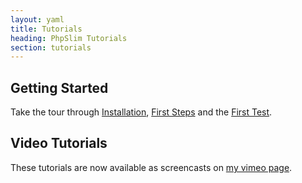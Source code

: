 ```yaml
---
layout: yaml
title: Tutorials
heading: PhpSlim Tutorials
section: tutorials
---
```

Getting Started
---------------

Take the tour through [Installation](installation.html), 
[First Steps](first_steps.html) and the [First Test](first_test.html).

Video Tutorials
---------------

These tutorials are now available as screencasts on
[my vimeo page](http://vimeo.com/ggramlich).

>

<object width="400" height="300">
    <param name="allowfullscreen" value="true" />
    <param name="allowscriptaccess" value="always" />
    <param name="movie" value="http://vimeo.com/moogaloop.swf?clip_id=5860887&amp;server=vimeo.com&amp;show_title=1&amp;show_byline=1&amp;show_portrait=0&amp;color=&amp;fullscreen=1" />
    <embed src="http://vimeo.com/moogaloop.swf?clip_id=5860887&amp;server=vimeo.com&amp;show_title=1&amp;show_byline=1&amp;show_portrait=0&amp;color=&amp;fullscreen=1" type="application/x-shockwave-flash" allowfullscreen="true" allowscriptaccess="always" width="400" height="300">
    </embed>
</object>

` `

<object width="400" height="300">
    <param name="allowfullscreen" value="true" />
    <param name="allowscriptaccess" value="always" />
    <param name="movie" value="http://vimeo.com/moogaloop.swf?clip_id=5860962&amp;server=vimeo.com&amp;show_title=1&amp;show_byline=1&amp;show_portrait=0&amp;color=&amp;fullscreen=1" />
    <embed src="http://vimeo.com/moogaloop.swf?clip_id=5860962&amp;server=vimeo.com&amp;show_title=1&amp;show_byline=1&amp;show_portrait=0&amp;color=&amp;fullscreen=1" type="application/x-shockwave-flash" allowfullscreen="true" allowscriptaccess="always" width="400" height="300">
    </embed>
</object>  

` `

<object width="400" height="300">
    <param name="allowfullscreen" value="true" />
    <param name="allowscriptaccess" value="always" />
    <param name="movie" value="http://vimeo.com/moogaloop.swf?clip_id=5861020&amp;server=vimeo.com&amp;show_title=1&amp;show_byline=1&amp;show_portrait=0&amp;color=&amp;fullscreen=1" />
    <embed src="http://vimeo.com/moogaloop.swf?clip_id=5861020&amp;server=vimeo.com&amp;show_title=1&amp;show_byline=1&amp;show_portrait=0&amp;color=&amp;fullscreen=1" type="application/x-shockwave-flash" allowfullscreen="true" allowscriptaccess="always" width="400" height="300">
    </embed>
</object>


